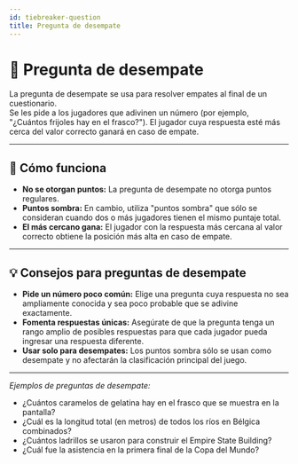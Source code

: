 ```yaml
---
id: tiebreaker-question
title: Pregunta de desempate
---
```


# 🏁 Pregunta de desempate

La pregunta de desempate se usa para resolver empates al final de un cuestionario.\
Se les pide a los jugadores que adivinen un número (por ejemplo, "¿Cuántos frijoles hay en el frasco?"). El jugador cuya respuesta esté más cerca del valor correcto ganará en caso de empate.

---

## 📝 Cómo funciona

- **No se otorgan puntos:** La pregunta de desempate no otorga puntos regulares.
- **Puntos sombra:** En cambio, utiliza "puntos sombra" que sólo se consideran cuando dos o más jugadores tienen el mismo puntaje total.
- **El más cercano gana:** El jugador con la respuesta más cercana al valor correcto obtiene la posición más alta en caso de empate.

---

## 💡 Consejos para preguntas de desempate

- **Pide un número poco común:** Elige una pregunta cuya respuesta no sea ampliamente conocida y sea poco probable que se adivine exactamente.
- **Fomenta respuestas únicas:** Asegúrate de que la pregunta tenga un rango amplio de posibles respuestas para que cada jugador pueda ingresar una respuesta diferente.
- **Usar solo para desempates:** Los puntos sombra sólo se usan como desempate y no afectarán la clasificación principal del juego.

---

_Ejemplos de preguntas de desempate:_

- ¿Cuántos caramelos de gelatina hay en el frasco que se muestra en la pantalla?
- ¿Cuál es la longitud total (en metros) de todos los ríos en Bélgica combinados?
- ¿Cuántos ladrillos se usaron para construir el Empire State Building?
- ¿Cuál fue la asistencia en la primera final de la Copa del Mundo?

